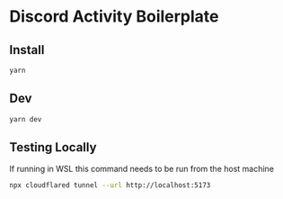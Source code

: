 # Discord Activity Boilerplate

## Install

```bash
yarn
```

## Dev

```bash
yarn dev
```

## Testing Locally

If running in WSL this command needs to be run from the host machine

```bash
npx cloudflared tunnel --url http://localhost:5173
```
